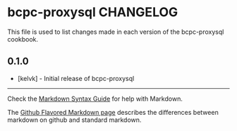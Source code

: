 # bcpc-proxysql CHANGELOG

This file is used to list changes made in each version of the bcpc-proxysql cookbook.

## 0.1.0
- [kelvk] - Initial release of bcpc-proxysql

- - -
Check the [Markdown Syntax Guide](http://daringfireball.net/projects/markdown/syntax) for help with Markdown.

The [Github Flavored Markdown page](http://github.github.com/github-flavored-markdown/) describes the differences between markdown on github and standard markdown.
